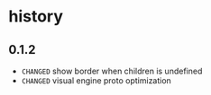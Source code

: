 # history

## 0.1.2

* `CHANGED` show border when children is undefined
* `CHANGED` visual engine proto optimization